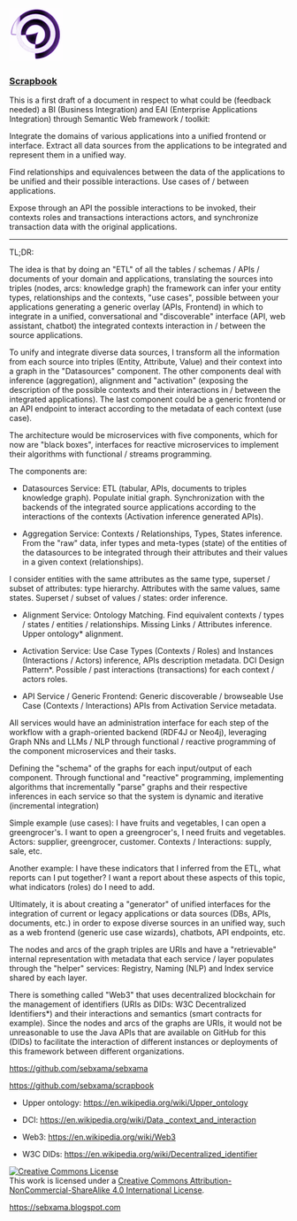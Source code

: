 ![alt text](https://github.com/sebxama/scrapbook/raw/master/photo.png "Scrapbook") 

[<h3>Scrapbook</h3>](https://github.com/users/sebxama/projects/1)

This is a first draft of a document in respect to what could be (feedback needed) a BI (Business Integration) and EAI (Enterprise Applications Integration) through Semantic Web framework / toolkit:

Integrate the domains of various applications into a unified frontend or interface. Extract all data sources from the applications to be integrated and represent them in a unified way.

Find relationships and equivalences between the data of the applications to be unified and their possible interactions. Use cases of / between applications.

Expose through an API the possible interactions to be invoked, their contexts roles and transactions interactions actors, and synchronize transaction data with the original applications.

---

TL;DR:

The idea is that by doing an "ETL" of all the tables / schemas / APIs / documents of your domain and applications, translating the sources into triples (nodes, arcs: knowledge graph) the framework can infer your entity types, relationships and the contexts, "use cases", possible between your applications generating a generic overlay (APIs, Frontend) in which to integrate in a unified, conversational and "discoverable" interface (API, web assistant, chatbot) the integrated contexts interaction in / between the source applications.

To unify and integrate diverse data sources, I transform all the information from each source into triples (Entity, Attribute, Value) and their context into a graph in the "Datasources" component. The other components deal with inference (aggregation), alignment and "activation" (exposing the description of the possible contexts and their interactions in / between the integrated applications). The last component could be a generic frontend or an API endpoint to interact according to the metadata of each context (use case).

The architecture would be microservices with five components, which for now are "black boxes", interfaces for reactive microservices to implement their algorithms with functional / streams programming.

The components are:

* Datasources Service: ETL (tabular, APIs, documents to triples knowledge graph). Populate initial graph. Synchronization with the backends of the integrated source applications according to the interactions of the contexts (Activation inference generated APIs).

* Aggregation Service: Contexts / Relationships, Types, States inference. From the "raw" data, infer types and meta-types (state) of the entities of the datasources to be integrated through their attributes and their values in a given context (relationships).

I consider entities with the same attributes as the same type, superset / subset of attributes: type hierarchy. Attributes with the same values, same states. Superset / subset of values / states: order inference.

* Alignment Service: Ontology Matching. Find equivalent contexts / types / states / entities / relationships. Missing Links / Attributes inference. Upper ontology* alignment.

* Activation Service: Use Case Types (Contexts / Roles) and Instances (Interactions / Actors) inference, APIs description metadata. DCI Design Pattern*. Possible / past interactions (transactions) for each context / actors roles.

* API Service / Generic Frontend: Generic discoverable / browseable Use Case (Contexts / Interactions) APIs from Activation Service metadata.

All services would have an administration interface for each step of the workflow with a graph-oriented backend (RDF4J or Neo4j), leveraging Graph NNs and LLMs / NLP through functional / reactive programming of the component microservices and their tasks.

Defining the "schema" of the graphs for each input/output of each component. Through functional and "reactive" programming, implementing algorithms that incrementally "parse" graphs and their respective inferences in each service so that the system is dynamic and iterative (incremental integration)

Simple example (use cases): I have fruits and vegetables, I can open a greengrocer's. I want to open a greengrocer's, I need fruits and vegetables. Actors: supplier, greengrocer, customer. Contexts / Interactions: supply, sale, etc.

Another example: I have these indicators that I inferred from the ETL, what reports can I put together? I want a report about these aspects of this topic, what indicators (roles) do I need to add.

Ultimately, it is about creating a "generator" of unified interfaces for the integration of current or legacy applications or data sources (DBs, APIs, documents, etc.) in order to expose diverse sources in an unified way, such as a web frontend (generic use case wizards), chatbots, API endpoints, etc.

The nodes and arcs of the graph triples are URIs and have a "retrievable" internal representation with metadata that each service / layer populates through the "helper" services: Registry, Naming (NLP) and Index service shared by each layer.

There is something called "Web3" that uses decentralized blockchain for the management of identifiers (URIs as DIDs: W3C Decentralized Identifiers*) and their interactions and semantics (smart contracts for example). Since the nodes and arcs of the graphs are URIs, it would not be unreasonable to use the Java APIs that are available on GitHub for this (DIDs) to facilitate the interaction of different instances or deployments of this framework between different organizations.

https://github.com/sebxama/sebxama

https://github.com/sebxama/scrapbook

* Upper ontology: https://en.wikipedia.org/wiki/Upper_ontology

* DCI: https://en.wikipedia.org/wiki/Data,_context_and_interaction

* Web3: https://en.wikipedia.org/wiki/Web3

* W3C DIDs: https://en.wikipedia.org/wiki/Decentralized_identifier


<a rel="license" href="http://creativecommons.org/licenses/by-nc-sa/4.0/"><img alt="Creative Commons License" style="border-width:0" src="https://i.creativecommons.org/l/by-nc-sa/4.0/88x31.png" /></a><br />This work is licensed under a <a rel="license" href="http://creativecommons.org/licenses/by-nc-sa/4.0/">Creative Commons Attribution-NonCommercial-ShareAlike 4.0 International License</a>.

https://sebxama.blogspot.com
